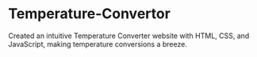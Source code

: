 # Temperature-Convertor
Created an intuitive Temperature Converter website with HTML, CSS, and JavaScript, making temperature conversions a breeze.

